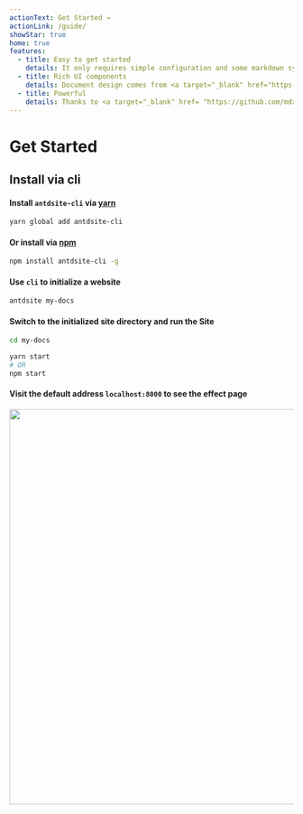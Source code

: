```yaml
---
actionText: Get Started →
actionLink: /guide/
showStar: true
home: true
features:
  - title: Easy to get started
    details: It only requires simple configuration and some markdown syntax to get started quickly
  - title: Rich UI components
    details: Document design comes from <a target="_blank" href="https://ant.design/">Ant Design</a> website, which not only has a beautiful interface, but also can directly use all Ant Design components.
  - title: Powerful
    details: Thanks to <a target="_blank" href= "https://github.com/mdx-js/mdx">mdx</a>, we can use JSX in markdown.
---
```


# Get Started

## Install via cli

#### Install `antdsite-cli` via [yarn](https://yarnpkg.com)

```bash
yarn global add antdsite-cli
```

#### Or install via [npm](https://docs.npmjs.com/cli/install.html)

```bash
npm install antdsite-cli -g
```

#### Use `cli` to initialize a website

```bash
antdsite my-docs
```

#### Switch to the initialized site directory and run the Site

```bash
cd my-docs

yarn start
# OR
npm start
```

#### Visit the default address `localhost:8000` to see the effect page

<p align="center">
<img src="/screenshot.png" width="700" />
</p>
